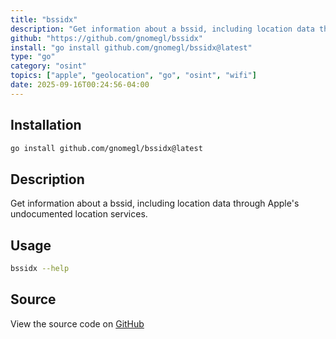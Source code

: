 ```yaml
---
title: "bssidx"
description: "Get information about a bssid, including location data through Apple's undocumented location services."
github: "https://github.com/gnomegl/bssidx"
install: "go install github.com/gnomegl/bssidx@latest"
type: "go"
category: "osint"
topics: ["apple", "geolocation", "go", "osint", "wifi"]
date: 2025-09-16T00:24:56-04:00
---
```


## Installation

```bash
go install github.com/gnomegl/bssidx@latest
```

## Description

Get information about a bssid, including location data through Apple's undocumented location services.

## Usage

```bash
bssidx --help
```

## Source

View the source code on [GitHub](https://github.com/gnomegl/bssidx)
